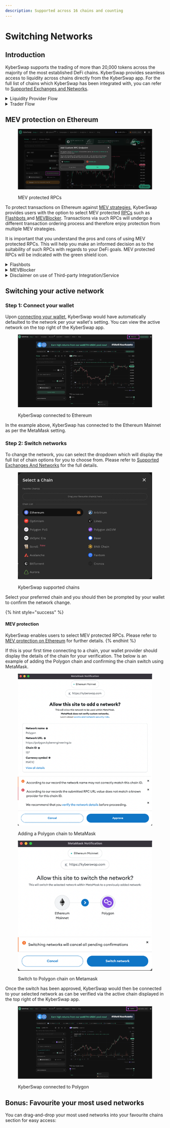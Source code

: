 ```yaml
---
description: Supported across 16 chains and counting
---
```


# Switching Networks

## Introduction

KyberSwap supports the trading of more than 20,000 tokens across the majority of the most established DeFi chains. KyberSwap provides seamless access to liquidity across chains directly from the KyberSwap app. For the full list of chains which KyberSwap has been integrated with, you can refer to [Supported Exchanges and Networks](../../../getting-started/supported-exchanges-and-networks.md).

<details>

<summary>Liquidity Provider Flow</summary>

Still deciding on which solution suits you best?&#x20;

* **Overview**: [Earn Yield By Contributing Liquidity](earn-yield-by-contributing-liquidity.md)
* **Detailed comparison**:  [Classic vs Elastic](../../../liquidity-solutions/classic-vs-elastic/)&#x20;

#### Next steps

1. [Connect Your Wallet](connect-your-wallet.md)&#x20;
2. **Switching Networks <-**
3. [Earn Yield By Contributing Liquidity](earn-yield-by-contributing-liquidity.md)

</details>

<details>

<summary>Trader Flow</summary>

1. [Connect Your Wallet ](connect-your-wallet.md)
2. **Switching Networks <-**
3. Get Tokens
   * [Get Crypto With Fiat](get-crypto-with-fiat.md)
   * [Bridge Your Tokens](bridge-your-assets-across-multiple-chains.md)
4. Swap Tokens
   * [Instantly Swap At Superior Rates](instantly-swap-at-superior-rates.md)
   * [Swap At Your Preferred Rates](trade-at-your-preferred-rates.md)
   * [Swap Between Different Tokens Across Chains](swap-between-different-tokens-across-chains.md)

</details>

## MEV protection on Ethereum

<figure><img src="../../../.gitbook/assets/SwitchNetwork_MEVProtection.png" alt=""><figcaption><p>MEV protected RPCs</p></figcaption></figure>

To protect transactions on Ethereum against [MEV strategies](../../../getting-started/foundational-topics/decentralized-finance/maximal-extractable-value-mev.md), KyberSwap provides users with the option to select MEV protected [RPCs](../../../getting-started/foundational-topics/decentralized-technologies/rpc.md) such as [Flashbots ](https://www.flashbots.net/)and [MEVBlocker](https://mevblocker.io/). Transactions via such RPCs will undergo a different transaction ordering process and therefore enjoy protection from multiple MEV strategies.&#x20;

It is important that you understand the pros and cons of using MEV protected RPCs. This will help you make an informed decision as to the suitability of such RPCs with regards to your DeFi goals. MEV protected RPCs will be indicated with the green shield icon.

<details>

<summary>Flashbots</summary>

**What is Flashbots?**

Flashbots Protect [RPC](../../../getting-started/foundational-topics/decentralized-technologies/rpc.md) allows regular users to easily submit their transactions to the Flashbots Auction by using a custom RPC endpoint in their wallet. Everything should be the same for users, except transactions are sent to the Flashbots builder instead of the public mempool.

Key benefits to using the Flashbots RPC endpoint:

* **Frontrunning protection:** your transaction will not be seen by hungry sandwich bots in the public mempool.
*   **No failed transactions:** your transaction will only be included if it doesn't include any reverts, so you don't pay for failed transactions.

    > Note: your transaction could be uncled, emitted to the mempool, and then included on-chain.

Privacy notice: **Flashbots Protect RPC does not track** any kind of user information (i.e. IP, location, etc.). No user information is ever stored or even logged.

Click [here](https://docs.flashbots.net/flashbots-protect/overview) for more information on Flashbots Protect RPC.

**Flashbots on** [**KyberSwap.com**](https://kyberswap.com/swap/ethereum)

KyberSwap provides its user the option to conveniently connect to the Flashbots RPC when trading on the Ethereum mainnet.

</details>

<details>

<summary>MEVBlocker</summary>

**What is MEVBlocker?**

MEV Blocker facilitates an auction between a network of “searchers” who are given the opportunity to backrun your transactions. In return, they protect you from frontrunning and sandwich attacks - the nasty types of MEV that exploit Ethereum users every day.

Click [here](https://mevblocker.io/) for more information on MEVBlocker.

**MEVBlocker on** [**KyberSwap.com**](https://kyberswap.com/swap/ethereum)

KyberSwap provides its user the option to conveniently connect to the MEVBlocker RPC when trading on the Ethereum mainnet.

</details>

<details>

<summary>Disclaimer on use of Third-party Integration/Service</summary>

For ease of communication, KyberSwap is referred to as "we" in this disclaimer. Any natural persons or other entities who engages in any activities on KyberSwap shall be considered as the user of KyberSwap, and is referred to as "you" in the disclaimer. We hereby remind you of the risks involved in using third-party services (referred to herein as “third-party services”).

1. Your use of any third-party services on KyberSwap is your personal decision and we have no control over it.
2. We are not responsible for the audit of any third-party services, nor do we make any commitments or guarantees on the validity, accuracy, correctness, reliability, quality, stability, completeness and/or timeliness of the technology and information involved in such third-party services and their associated services.
3. You are solely responsible for all outcomes arising from your choice to use the third-party services and their associated services.
4. You shall make your own judgement and evaluation as to whether any third-party services and its associated services comply with the applicable laws, regulations and relevant policy requirements of your jurisdiction. We do not provide any recommendation and opinions on this subject apart from recommending you to strictly abide by the laws and regulations of your jurisdiction.
5. Outcomes and occurrences which arise out of your use of any third-party services, including but not limited to legal issues, contract liability issues, and economic loss issues, shall be resolved between you and the relevant third-party services. We are not responsible for the resolution of any outcomes or disputes arising from your choice to use the third-party services.
6. We will not share any information with any third-party services unless under your consent. Once we receive your consent, you shall be solely responsible for all legal liabilities and disputes resulting from any third-party services access to your personal information and such labilities and disputes shall be resolved between you and the relevant third-party services.

**Our provision of access to third-party services on KyberSwap does not amount to any kind of recommendation, endorsement, or advice to use any third-party services or its associated services.**

</details>

## Switching your active network

### **Step 1: Connect your wallet**

Upon [connecting your wallet](connect-your-wallet.md), KyberSwap would have automatically defaulted to the network per your wallet's setting. You can view the active network on the top right of the KyberSwap app.

<figure><img src="../../../.gitbook/assets/image (130).png" alt=""><figcaption><p>KyberSwap connected to Ethereum</p></figcaption></figure>

In the example above, KyberSwap has connected to the Ethereum Mainnet as per the MetaMask setting.&#x20;

### **Step 2: Switch networks**

To change the network, you can select the dropdown which will display the full list of chain options for you to choose from. Please refer to [Supported Exchanges And Networks](../../../getting-started/supported-exchanges-and-networks.md) for the full details.

<figure><img src="../../../.gitbook/assets/UserGuide_SwitchNetwork_SelectChain.png" alt=""><figcaption><p>KyberSwap supported chains</p></figcaption></figure>

Select your preferred chain and you should then be prompted by your wallet to confirm the network change.&#x20;

{% hint style="success" %}
#### MEV protection

KyberSwap enables users to select MEV protected RPCs. Please refer to [MEV protection on Ethereum](selecting-preferred-network.md#mev-protection-on-ethereum) for further details.
{% endhint %}

If this is your first time connecting to a chain, your wallet provider should display the details of the chain for your verification. The below is an example of adding the Polygon chain and confirming the chain switch using MetaMask.

<figure><img src="../../../.gitbook/assets/image (102).png" alt=""><figcaption><p>Adding a Polygon chain to MetaMask</p></figcaption></figure>

<figure><img src="../../../.gitbook/assets/image (175).png" alt=""><figcaption><p>Switch to Polygon chain on Metamask</p></figcaption></figure>

Once the switch has been approved, KyberSwap would then be connected to your selected network as can be verified via the active chain displayed in the top right of the KyberSwap app.

<figure><img src="../../../.gitbook/assets/image (28).png" alt=""><figcaption><p>KyberSwap connected to Polygon</p></figcaption></figure>

## Bonus: Favourite your most used networks

You can drag-and-drop your most used networks into your favourite chains section for easy access:

